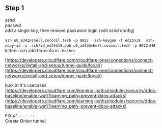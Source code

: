 ## Step 1 
sshd  
passwd  
add a single key, then remove password login (edit sshd config)

`ssh u0_a342@shell.cocooil.tech -p 8022  `
`ssh-keygen -t ed25519  `
`ssh-copy-id -i .ssh/id_ed25519.pub u0_a342@shell.cocooil.tech -p 8022`
set kittens ssh add terminfo in `.bashrc` 
  
[https://developers.cloudflare.com/cloudflare-one/connections/connect-networks/install-and-setup/tunnel-guide/local/](https://developers.cloudflare.com/cloudflare-one/connections/connect-networks/install-and-setup/tunnel-guide/local/)  
  
look at it's usecases  
[https://developers.cloudflare.com/learning-paths/modules/security/ddos-baseline/enable-waf/?learning_path=prevent-ddos-attacks](https://developers.cloudflare.com/learning-paths/modules/security/ddos-baseline/enable-waf/?learning_path=prevent-ddos-attacks)  
  
FIX #1 --------  
Create Onion tunnel

